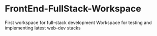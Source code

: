 # FrontEnd-FullStack-Workspace
First workspace for full-stack development
Workspace for testing and implementing latest web-dev stacks
